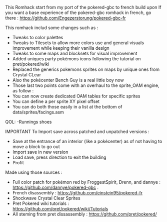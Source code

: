 This Romhack start from my port of the pokered-gbc to french build upon
If you want a base experience of the pokered-gbc romhack in french, go there : https://github.com/Engezerstorung/pokered-gbc-fr

This romhack includ some changes such as :
- Tweaks to color palettes
- Tweaks to Tilesets to allow more colors use and general visuals improvement while keeping their vanilla design
- Tweaks to some maps and blocksets for visual improvement
- Added uniques party pokémons icons following the tutorial on pret/pokered/wiki
- Replaced the generics pokemons sprites on maps by unique ones from Crystal CLear
- Also the pokécenter Bench Guy is a real little boy now
- Those last two points come with an overhaul to the sprite_OAM engine, as follow :
- You can now create dedicated OAM tables for specific sprites
- You can define a per sprite XY pixel offset
- You can do both those easily in a list at the bottom of  data/sprites/facings.asm

QOL:
 -Runnings shoes



IMPORTANT
To Import save across patched and unpatched versions : 
- Save at the entrance of an interior (like a pokécenter) as of not having to move a block to go out
- Import save in new version
- Load save, press direction to exit the building
- Profit

Made using those sources :
- Full color patch for pokémon red by FroggestSpirit, Drenn, and dannye : https://github.com/dannye/pokered-gbc .
- French disassembly : https://github.com/einstein95/pokered-fr
- Shockwave Crystal Clear Sprites 
- Pret Pokered wiki tutorials : https://github.com/pret/pokered/wiki/Tutorials
- All steming from pret dissassembly : https://github.com/pret/pokered/
